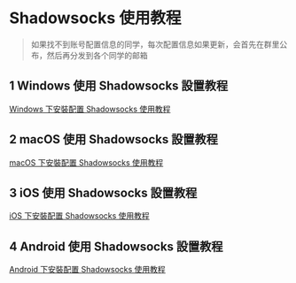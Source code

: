 ﻿# Shadowsocks 使用教程



> 如果找不到账号配置信息的同学，每次配置信息如果更新，会首先在群里公布，然后再分发到各个同学的邮箱

## 1 Windows 使用 Shadowsocks 設置教程

[Windows 下安裝配置 Shadowsocks 使用教程](https://github.com/ztimc/SsIntroduction/blob/master/1-windows-setting.md)

## 2 macOS 使用 Shadowsocks 設置教程

[macOS 下安裝配置 Shadowsocks 使用教程](https://github.com/ztimc/SsIntroduction/blob/master/2-macos-setting.md)

## 3 iOS 使用 Shadowsocks 設置教程

[iOS 下安裝配置 Shadowsocks 使用教程](https://github.com/ztimc/SsIntroduction/blob/master/3-ios-setting.md)

## 4 Android 使用 Shadowsocks 設置教程

[Android 下安裝配置 Shadowsocks 使用教程](https://github.com/ztimc/SsIntroduction/blob/master/4-android-setting.md)



